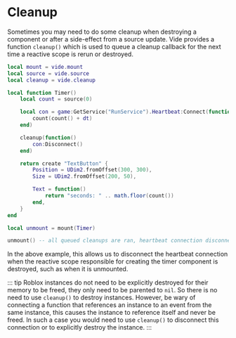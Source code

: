 # Cleanup

Sometimes you may need to do some cleanup when destroying a component or after
a side-effect from a source update. Vide provides a function `cleanup()` which
is used to queue a cleanup callback for the next time a reactive scope is rerun
or destroyed.

```lua
local mount = vide.mount
local source = vide.source
local cleanup = vide.cleanup

local function Timer()
    local count = source(0)

    local con = game:GetService("RunService").Heartbeat:Connect(function(dt)
        count(count() + dt)
    end)

    cleanup(function()
        con:Disconnect()
    end)

    return create "TextButton" {
        Position = UDim2.fromOffset(300, 300),
        Size = UDim2.fromOffset(200, 50),

        Text = function()
            return "seconds: " .. math.floor(count())
        end,
    }
end

local unmount = mount(Timer)

unmount() -- all queued cleanups are ran, heartbeat connection disconnected
```

In the above example, this allows us to disconnect the heartbeat connection
when the reactive scope responsible for creating the timer component is
destroyed, such as when it is unmounted.

::: tip
Roblox instances do not need to be explicitly destroyed for their
memory to be freed, they only need to be parented to `nil`. So there is no
need to use `cleanup()` to destroy instances. However, be wary of connecting
a function that references an instance to an event from the same instance,
this causes the instance to reference itself and never be freed. In such a case
you would need to use `cleanup()` to disconnect this connection or to explicitly
destroy the instance.
:::
